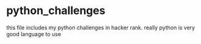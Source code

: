 # python_challenges
this file includes my python challenges in hacker rank. really python is very good language to use 

